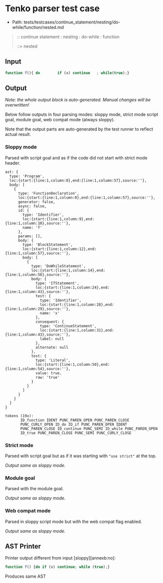 # Tenko parser test case

- Path: tests/testcases/continue_statement/nesting/do-while/function/nested.md

> :: continue statement : nesting : do-while : function
>
> ::> nested

## Input

`````js
function f(){ do        if (x) continue   ; while(true);}
`````

## Output

_Note: the whole output block is auto-generated. Manual changes will be overwritten!_

Below follow outputs in four parsing modes: sloppy mode, strict mode script goal, module goal, web compat mode (always sloppy).

Note that the output parts are auto-generated by the test runner to reflect actual result.

### Sloppy mode

Parsed with script goal and as if the code did not start with strict mode header.

`````
ast: {
  type: 'Program',
  loc:{start:{line:1,column:0},end:{line:1,column:57},source:''},
  body: [
    {
      type: 'FunctionDeclaration',
      loc:{start:{line:1,column:0},end:{line:1,column:57},source:''},
      generator: false,
      async: false,
      id: {
        type: 'Identifier',
        loc:{start:{line:1,column:9},end:{line:1,column:10},source:''},
        name: 'f'
      },
      params: [],
      body: {
        type: 'BlockStatement',
        loc:{start:{line:1,column:12},end:{line:1,column:57},source:''},
        body: [
          {
            type: 'DoWhileStatement',
            loc:{start:{line:1,column:14},end:{line:1,column:56},source:''},
            body: {
              type: 'IfStatement',
              loc:{start:{line:1,column:24},end:{line:1,column:43},source:''},
              test: {
                type: 'Identifier',
                loc:{start:{line:1,column:28},end:{line:1,column:29},source:''},
                name: 'x'
              },
              consequent: {
                type: 'ContinueStatement',
                loc:{start:{line:1,column:31},end:{line:1,column:43},source:''},
                label: null
              },
              alternate: null
            },
            test: {
              type: 'Literal',
              loc:{start:{line:1,column:50},end:{line:1,column:54},source:''},
              value: true,
              raw: 'true'
            }
          }
        ]
      }
    }
  ]
}

tokens (19x):
       ID_function IDENT PUNC_PAREN_OPEN PUNC_PAREN_CLOSE
       PUNC_CURLY_OPEN ID_do ID_if PUNC_PAREN_OPEN IDENT
       PUNC_PAREN_CLOSE ID_continue PUNC_SEMI ID_while PUNC_PAREN_OPEN
       ID_true PUNC_PAREN_CLOSE PUNC_SEMI PUNC_CURLY_CLOSE
`````

### Strict mode

Parsed with script goal but as if it was starting with `"use strict"` at the top.

_Output same as sloppy mode._

### Module goal

Parsed with the module goal.

_Output same as sloppy mode._

### Web compat mode

Parsed in sloppy script mode but with the web compat flag enabled.

_Output same as sloppy mode._

## AST Printer

Printer output different from input [sloppy][annexb:no]:

````js
function f() {do if (x) continue; while (true);}
````

Produces same AST
